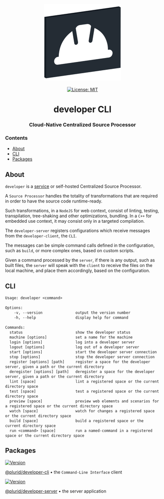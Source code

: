 <p align="center">
    <img src="https://raw.githubusercontent.com/plurid/developer/master/about/identity/developer-logo.png" height="250px">
    <br />
    <br />
    <a target="_blank" href="https://github.com/plurid/developer/blob/master/LICENSE">
        <img src="https://img.shields.io/badge/license-MIT-blue.svg?colorB=1380C3&style=for-the-badge" alt="License: MIT">
    </a>
</p>



<h1 align="center">
    developer CLI
</h1>


<h3 align="center">
    Cloud-Native Centralized Source Processor
</h3>



### Contents

+ [About](#about)
+ [CLI](#cli)
+ [Packages](#packages)



## About

`developer` is a [service](https://developer.plurid.cloud) or self-hosted Centralized Source Processor.

A `Source Processor` handles the totality of transformations that are required in order to have the source code runtime-ready.

Such transformations, in a `NodeJS` for web context, consist of linting, testing, transpilation, tree-shaking and other optimizations, bundling. In a `C++` for embedded use context, it may consist only in a targeted compilation.

The `developer-server` registers configurations which receive messages from the `developer-client`, the `CLI`.

The messages can be simple command calls defined in the configuration, such as `build`, or more complex ones, based on custom scripts.

Given a command processed by the `server`, if there is any output, such as built files, the `server` will speak with the `client` to receive the files on the local machine, and place them accordingly, based on the configuration.



## CLI

```
Usage: developer <command>

Options:
    -v, --version               output the version number
    -h, --help                  display help for command

Commands:
  status                        show the developer status
  machine [options]             set a name for the machine
  login [options]               log into a developer server
  logout [options]              log out of a developer server
  start [options]               start the developer server connection
  stop [options]                stop the developer server connection
  register [options] [path]     register a space for the developer server, given a path or the current directory
  deregister [options] [path]   deregister a space for the developer server, given a path or the current directory
  lint [space]                  lint a registered space or the current directory space
  test [space]                  test a registered space or the current directory space
  preview [space]               preview web elements and scenarios for a registered space or the current directory space
  watch [space]                 watch for changes a registered space or the current directory space
  build [space]                 build a registered space or the current directory space
  run <command> [space]         run a named-command in a registered space or the current directory space
```



## Packages

<a target="_blank" href="https://www.npmjs.com/package/@plurid/developer-cli">
    <img src="https://img.shields.io/npm/v/@plurid/developer-cli.svg?logo=npm&colorB=1380C3&style=for-the-badge" alt="Version">
</a>

[@plurid/developer-cli][developer-cli] • the `Command-Line Interface` client

[developer-cli]: https://github.com/plurid/developer/tree/master/packages/developer-cli


<a target="_blank" href="https://www.npmjs.com/package/@plurid/developer-server">
    <img src="https://img.shields.io/npm/v/@plurid/developer-server.svg?logo=npm&colorB=1380C3&style=for-the-badge" alt="Version">
</a>

[@plurid/developer-server][developer-server] • the server application

[developer-server]: https://github.com/plurid/developer/tree/master/packages/developer-server
